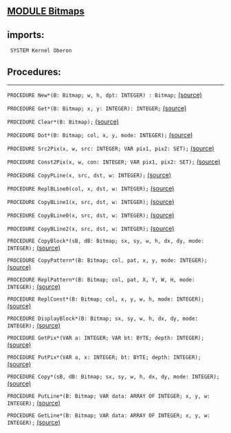 
## [MODULE Bitmaps](https://github.com/io-core/Paint/blob/main/Bitmaps.Mod)

## imports:
` SYSTEM Kernel Oberon`
## Procedures:
---

`PROCEDURE New*(B: Bitmap; w, h, dpt: INTEGER) : Bitmap;` [(source)](https://github.com/io-core/Paint/blob/main/Bitmaps.Mod#L11)


`PROCEDURE Get*(B: Bitmap; x, y: INTEGER): INTEGER;` [(source)](https://github.com/io-core/Paint/blob/main/Bitmaps.Mod#L23)


`PROCEDURE Clear*(B: Bitmap);` [(source)](https://github.com/io-core/Paint/blob/main/Bitmaps.Mod#L31)


`PROCEDURE Dot*(B: Bitmap; col, x, y, mode: INTEGER);` [(source)](https://github.com/io-core/Paint/blob/main/Bitmaps.Mod#L43)


`PROCEDURE Src2Pix(x, w, src: INTEGER; VAR pix1, pix2: SET);` [(source)](https://github.com/io-core/Paint/blob/main/Bitmaps.Mod#L60)


`PROCEDURE Const2Pix(x, w, con: INTEGER; VAR pix1, pix2: SET);` [(source)](https://github.com/io-core/Paint/blob/main/Bitmaps.Mod#L80)


`PROCEDURE CopyPLine(x, src, dst, w: INTEGER);` [(source)](https://github.com/io-core/Paint/blob/main/Bitmaps.Mod#L100)


`PROCEDURE ReplBLine0(col, x, dst, w: INTEGER);` [(source)](https://github.com/io-core/Paint/blob/main/Bitmaps.Mod#L120)


`PROCEDURE CopyBLine1(x, src, dst, w: INTEGER);` [(source)](https://github.com/io-core/Paint/blob/main/Bitmaps.Mod#L143)


`PROCEDURE CopyBLine0(x, src, dst, w: INTEGER);` [(source)](https://github.com/io-core/Paint/blob/main/Bitmaps.Mod#L159)


`PROCEDURE CopyBLine2(x, src, dst, w: INTEGER);` [(source)](https://github.com/io-core/Paint/blob/main/Bitmaps.Mod#L169)


`PROCEDURE CopyBlock*(sB, dB: Bitmap; sx, sy, w, h, dx, dy, mode: INTEGER);` [(source)](https://github.com/io-core/Paint/blob/main/Bitmaps.Mod#L183)


`PROCEDURE CopyPattern*(B: Bitmap; col, pat, x, y, mode: INTEGER);` [(source)](https://github.com/io-core/Paint/blob/main/Bitmaps.Mod#L209)


`PROCEDURE ReplPattern*(B: Bitmap; col, pat, X, Y, W, H, mode: INTEGER);` [(source)](https://github.com/io-core/Paint/blob/main/Bitmaps.Mod#L225)


`PROCEDURE ReplConst*(B: Bitmap; col, x, y, w, h, mode: INTEGER);` [(source)](https://github.com/io-core/Paint/blob/main/Bitmaps.Mod#L249)


`PROCEDURE DisplayBlock*(B: Bitmap; sx, sy, w, h, dx, dy, mode: INTEGER);` [(source)](https://github.com/io-core/Paint/blob/main/Bitmaps.Mod#L264)


`PROCEDURE GetPix*(VAR a: INTEGER; VAR bt: BYTE; depth: INTEGER);` [(source)](https://github.com/io-core/Paint/blob/main/Bitmaps.Mod#L291)


`PROCEDURE PutPix*(VAR a, x: INTEGER; bt: BYTE; depth: INTEGER);` [(source)](https://github.com/io-core/Paint/blob/main/Bitmaps.Mod#L308)


`PROCEDURE Copy*(sB, dB: Bitmap; sx, sy, w, h, dx, dy, mode: INTEGER);` [(source)](https://github.com/io-core/Paint/blob/main/Bitmaps.Mod#L317)


`PROCEDURE PutLine*(B: Bitmap; VAR data: ARRAY OF INTEGER; x, y, w: INTEGER);` [(source)](https://github.com/io-core/Paint/blob/main/Bitmaps.Mod#L323)


`PROCEDURE GetLine*(B: Bitmap; VAR data: ARRAY OF INTEGER; x, y, w: INTEGER);` [(source)](https://github.com/io-core/Paint/blob/main/Bitmaps.Mod#L335)

